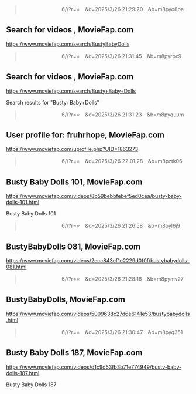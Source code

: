 
>　　　　　　　　6//?r=⭐　&d=2025/3/26 21:29:20　&b=m8pyo8ba
## Search for videos , MovieFap.com
https://www.moviefap.com/search/BustyBabyDolls

>　　　　　　　　6//?r=⭐　&d=2025/3/26 21:31:45　&b=m8pyrbx9
## Search for videos , MovieFap.com
https://www.moviefap.com/search/Busty+Baby+Dolls


Search results for "Busty+Baby+Dolls"

>　　　　　　　　6//?r=⭐　&d=2025/3/26 21:31:23　&b=m8pyquum
## User profile for: fruhrhope, MovieFap.com
https://www.moviefap.com/uprofile.php?UID=1863273

>　　　　　　　　6//?r=⭐　&d=2025/3/26 22:01:28　&b=m8pztk06
## Busty Baby Dolls 101, MovieFap.com
https://www.moviefap.com/videos/8b59bebbfebef5ed0cea/busty-baby-dolls-101.html


Busty Baby Dolls 101

>　　　　　　　　6//?r=⭐　&d=2025/3/26 21:26:58　&b=m8pyl6j9
## BustyBabyDolls 081, MovieFap.com
https://www.moviefap.com/videos/2ecc843ef1e2229d0f0f/bustybabydolls-081.html

>　　　　　　　　6//?r=⭐　&d=2025/3/26 21:28:16　&b=m8pymv27
## BustyBabyDolls, MovieFap.com
https://www.moviefap.com/videos/5009638c27d6e6141e53/bustybabydolls.html

>　　　　　　　　6//?r=⭐　&d=2025/3/26 21:30:47　&b=m8pyq351
## Busty Baby Dolls 187, MovieFap.com
https://www.moviefap.com/videos/d1c9d53fb3b71e774949/busty-baby-dolls-187.html


Busty Baby Dolls 187
